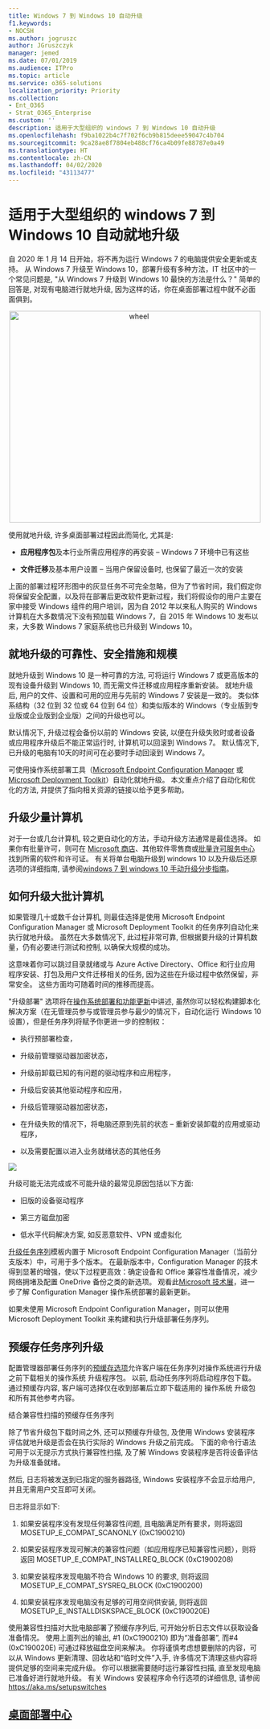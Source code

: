 ```yaml
---
title: Windows 7 到 Windows 10 自动升级
f1.keywords:
- NOCSH
ms.author: jogruszc
author: JGruszczyk
manager: jemed
ms.date: 07/01/2019
ms.audience: ITPro
ms.topic: article
ms.service: o365-solutions
localization_priority: Priority
ms.collection:
- Ent_O365
- Strat_O365_Enterprise
ms.custom: ''
description: 适用于大型组织的 windows 7 到 Windows 10 自动升级
ms.openlocfilehash: f9ba1022b4c7f702f6cb9b815deee59047c4b704
ms.sourcegitcommit: 9ca28ae8f7804eb488cf76ca4b09fe88787e0a49
ms.translationtype: HT
ms.contentlocale: zh-CN
ms.lasthandoff: 04/02/2020
ms.locfileid: "43113477"
---
```

# <a name="windows-7-to-windows-10-automated-in-place-upgrades-for-large-organizations"></a>适用于大型组织的 windows 7 到 Windows 10 自动就地升级

自 2020 年 1 月 14 日开始，将不再为运行 Windows 7 的电脑提供安全更新或支持。 从 Windows 7 升级至 Windows 10，部署升级有多种方法，IT 社区中的一个常见问题是, "从 Windows 7 升级到 Windows 10 最快的方法是什么？" 简单的回答是, 对现有电脑进行就地升级, 因为这样的话，你在桌面部署过程中就不必面面俱到。

<center><img src="../media/windows-7-to-windows-10-upgrade-automated-media/windows-7-to-windows-10-upgrade-automated-media-1.png" alt="wheel" height="421" width="500" /></center>

使用就地升级, 许多桌面部署过程因此而简化, 尤其是:

  - **应用程序包**及本行业所需应用程序的再安装 – Windows 7 环境中已有这些

  - **文件迁移**及基本用户设置 – 当用户保留设备时, 也保留了最近一次的安装

上面的部署过程环形图中的灰显任务不可完全忽略，但为了节省时间，我们假定你将保留安全配置，以及将在部署后更改软件更新过程，我们将假设你的用户主要在家中接受 Windows 组件的用户培训，因为自 2012 年以来私人购买的 Windows 计算机在大多数情况下没有预加载 Windows 7，自 2015 年 Windows 10 发布以来，大多数 Windows 7 家庭系统也已升级到 Windows 10。

## <a name="in-place-upgrade-reliability-safeguards-and-scale"></a>就地升级的可靠性、安全措施和规模

就地升级到 Windows 10 是一种可靠的方法, 可将运行 Windows 7 或更高版本的现有设备升级到 Windows 10, 而无需文件迁移或应用程序重新安装。 就地升级后, 用户的文件、设置和可用的应用与先前的 Windows 7 安装是一致的。 类似体系结构（32 位到 32 位或 64 位到 64 位）和类似版本的 Windows（专业版到专业版或企业版到企业版）之间的升级也可以。

默认情况下, 升级过程会备份以前的 Windows 安装, 以便在升级失败时或者设备或应用程序升级后不能正常运行时, 计算机可以回滚到 Windows 7。 默认情况下, 已升级的电脑有10天的时间可在必要时手动回滚到 Windows 7。

可使用操作系统部署工具（[Microsoft Endpoint Configuration Manager](https://docs.microsoft.com/configmgr/osd/deploy-use/create-a-task-sequence-to-upgrade-an-operating-system) 或 [Microsoft Deployment Toolkit](https://docs.microsoft.com/windows/deployment/upgrade/upgrade-to-windows-10-with-the-microsoft-deployment-toolkit)）自动化就地升级。 本文重点介绍了自动化和优化的方法, 并提供了指向相关资源的链接以给予更多帮助。

## <a name="upgrading-a-small-number-of-computers"></a>升级少量计算机

对于一台或几台计算机, 较之更自动化的方法，手动升级方法通常是最佳选择。 如果你有批量许可，则可在 [Microsoft 商店](https://go.microsoft.com/fwlink/p/?LinkId=808282)、其他软件零售商或[批量许可服务中心](https://www.microsoft.com/licensing/servicecenter/default.aspx)找到所需的软件和许可证。 有关将单台电脑升级到 windows 10 以及升级后还原选项的详细指南, 请参阅[windows 7 到 windows 10 手动升级分步指南](https://docs.microsoft.com/microsoft-365/enterprise/windows-7-to-windows-10-upgrade)。

## <a name="how-to-upgrade-many-computers"></a>如何升级大批计算机

如果管理几十或数千台计算机, 则最佳选择是使用 Microsoft Endpoint Configuration Manager 或 Microsoft Deployment Toolkit 的任务序列自动化来执行就地升级。 虽然在大多数情况下, 此过程非常可靠, 但根据要升级的计算机数量，仍有必要进行测试和控制, 以确保大规模的成功。

这意味着你可以跳过目录就绪或与 Azure Active Directory、Office 和行业应用程序安装、打包及用户文件迁移相关的任务, 因为这些在升级过程中依然保留，非常安全。 这些方面均可随着时间的推移而提高。

"升级部署" 选项将在[操作系统部署和功能更新](https://www.aka.ms/mdd6)中讲述, 虽然你可以轻松构建脚本化解决方案（在无管理员参与或管理员参与最少的情况下，自动化运行 Windows 10 设置），但是任务序列将赋予你更进一步的控制权：

  - 执行预部署检查，

  - 升级前管理驱动器加密状态，

  - 升级前卸载已知的有问题的驱动程序和应用程序，

  - 升级后安装其他驱动程序和应用，

  - 升级后管理驱动器加密状态，

  - 在升级失败的情况下，将电脑还原到先前的状态 – 重新安装卸载的应用或驱动程序，

  - 以及需要配置以进入业务就绪状态的其他任务

![](../media/windows-7-to-windows-10-upgrade-automated-media/windows-7-to-windows-10-upgrade-automated-media-2.png)

升级可能无法完成或不可能升级的最常见原因包括以下方面:

  - 旧版的设备驱动程序

  - 第三<sup></sup>方磁盘加密

  - 低水平代码解决方案, 如反恶意软件、VPN 或虚拟化

[升级任务序列](https://docs.microsoft.com/configmgr/osd/deploy-use/create-a-task-sequence-to-upgrade-an-operating-system)模板内置于 Microsoft Endpoint Configuration Manager（当前分支版本）中，可用于多个版本。 在最新版本中，Configuration Manager 的技术得到显著的增强，使以下过程更高效：确定设备和 Office 兼容性准备情况，减少网络拥堵及配置 OneDrive 备份之类的新选项。 观看此[Microsoft 技术展](https://youtu.be/CYRnAmCD7ls)，进一步了解 Configuration Manager 操作系统部署的最新更新。

如果未使用 Microsoft Endpoint Configuration Manager，则可以使用 Microsoft Deployment Toolkit 来构建和执行升级部署任务序列。

## <a name="pre-cache-task-sequence-upgrades"></a>预缓存任务序列升级

配置管理器部署任务序列的[预缓存选项](https://docs.microsoft.com/configmgr/osd/deploy-use/create-a-task-sequence-to-upgrade-an-operating-system#configure-pre-cache-content)允许客户端在任务序列对操作系统进行升级之前下载相关的操作系统 升级程序包。 以前, 启动任务序列将启动程序包下载。 通过预缓存内容, 客户端可选择仅在收到部署后立即下载适用的 操作系统 升级包和所有其他参考内容。

结合兼容性扫描的预缓存任务序列

除了节省升级包下载时间之外, 还可以预缓存升级包, 及使用 Windows 安装程序评估就地升级是否会在执行实际的 Windows 升级之前完成。 下面的命令行语法可用于以无提示方式执行兼容性扫描, 及了解 Windows 安装程序是否将设备评估为升级准备就绪。

然后, 日志将被发送到已指定的服务器路径, Windows 安装程序不会显示给用户, 并且无需用户交互即可关闭。

日志将显示如下:

1.  如果安装程序没有发现任何兼容性问题, 且电脑满足所有要求，则将返回 MOSETUP\_E\_COMPAT\_SCANONLY (0xC1900210)

2.  如果安装程序发现可解决的兼容性问题（如应用程序已知兼容性问题），则将返回 MOSETUP\_E\_COMPAT\_INSTALLREQ\_BLOCK (0xC1900208)

3.  如果安装程序发现电脑不符合 Windows 10 的要求, 则将返回 MOSETUP\_E\_COMPAT\_SYSREQ\_BLOCK (0xC1900200)

4.  如果安装程序发现电脑没有足够的可用空间供安装, 则将返回 MOSETUP\_E\_INSTALLDISKSPACE\_BLOCK (0xC190020E)

使用兼容性扫描对大批电脑部署了预缓存序列后, 可开始分析日志文件以获取设备准备情况。 使用上面列出的输出, \#1 (0xC1900210) 即为“准备部署”, 而\#4 (0xC190020E) 可通过释放磁盘空间来解决。 你将谨慎考虑想要删除的内容，可以从 Windows 更新清理、回收站和“临时文件”入手, 许多情况下清理这些内容将提供足够的空间来完成升级。 你可以根据需要随时运行兼容性扫描, 直至发现电脑已准备好进行就地升级。 有关 Windows 安装程序命令行选项的详细信息, 请参阅 <https://aka.ms/setupswitches>

## <a name="desktop-deployment-center"></a>[桌面部署中心](https://aka.ms/howtoshift)
